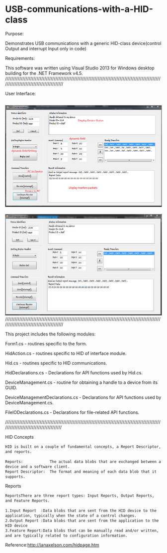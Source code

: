 # USB-communications-with-a-HID-class
Purpose: 

Demonstrates USB communications with a generic HID-class device(control Output and interrupt Input only in code)

Requirements:

This software was written using Visual Studio 2013 for Windows desktop building for the .NET Framework v4.5.
////////////////////////////////////////////////////////////////////////////////////////////////////////////////////////////////////////

User Interface:

![image](https://github.com/Ming-Shu/USB-communications-with-a-HID-class/blob/master/Interface_Explain.PNG)
---------------------------------------------------------------------------------------------------------------------------
![image](https://github.com/Ming-Shu/USB-communications-with-a-HID-class/blob/master/Interface_Explain2.PNG)
////////////////////////////////////////////////////////////////////////////////////////////////////////////////////////////////////////

This project includes the following modules:

Form1.cs                        - routines specific to the form.

HidAction.cs                    - routines specific to HID of interface module.

Hid.cs                          - routines specific to HID communications.

HidDeclarations.cs              - Declarations for API functions used by Hid.cs.

DeviceManagement.cs             - routine for obtaining a handle to a device from its GUID.

DeviceManagementDeclarations.cs - Declarations for API functions used by DeviceManagement.cs.

FileIODeclarations.cs           - Declarations for file-related API functions.

///////////////////////////////////////////////////////////////////////////////////////////////////////////////////////////////////////

HID Concepts

    HID is built on a couple of fundamental concepts, a Report Descriptor, and reports.
  
    Reports:            The actual data blobs that are exchanged between a device and a software client. 
    Report Descriptor:  The format and meaning of each data blob that it supports.
    
    
 Reports
 
    ReportsThere are three report types: Input Reports, Output Reports, and Feature Reports.
    
    1.Input Report  :Data blobs that are sent from the HID device to the application, typically when the state of a control changes.
    2.Output Report :Data blobs that are sent from the application to the HID device
    3.Feature Report:Data blobs that can be manually read and/or written, and are typically related to configuration information.
    
 
 Reference:http://janaxelson.com/hidpage.htm 
